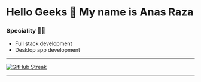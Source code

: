 <h1>
Hello Geeks 🦋 My name is Anas Raza
</h1>

<h3>
Speciality 👨‍🍳
</h3>

* Full stack development
* Desktop app development
--------------------------

[![GitHub Streak](https://github-readme-streak-stats.herokuapp.com?user=anas-dew&theme=monokai-metallian)](https://github.com/Anas-Dew/)

--------------------------
